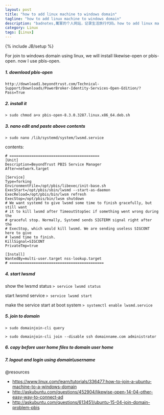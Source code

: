 ```yaml
---
layout: post
title: "how to add linux machine to windows domain"
tagline: "how to add linux machine to windows domain"
description: "badnotes,萬軍的个人网站，记录生活旅行代码。how to add linux machine to windows domain"
category: Linux
tags: [Linux]
---
```

{% include JB/setup %}

For join to windows domain using linux, we will install likewise-open or pbis-open. now I use pbis-open.


##### 1. download pbis-open

```
http://download1.beyondtrust.com/Technical-Support/Downloads/PowerBroker-Identity-Services-Open-Edition/?Pass=True
```


##### 2. install it


```> sudo chmod a+x pbis-open-8.3.0.3287.linux.x86_64.deb.sh```


##### 3. nano edit and paste above contents


```> sudo nano /lib/systemd/system/lwsmd.service```


contents:

```
# =========================================
[Unit]
Description=BeyondTrust PBIS Service Manager
After=network.target

[Service]
Type=forking
EnvironmentFile=/opt/pbis/libexec/init-base.sh
ExecStart=/opt/pbis/sbin/lwsmd --start-as-daemon
ExecReload=/opt/pbis/bin/lwsm refresh
ExecStop=/opt/pbis/bin/lwsm shutdown
# We want systemd to give lwsmd some time to finish gracefully, but still want
# it to kill lwsmd after TimeoutStopSec if something went wrong during the
# graceful stop. Normally, Systemd sends SIGTERM signal right after the
# ExecStop, which would kill lwsmd. We are sending useless SIGCONT here to give
# lwsmd time to finish.
KillSignal=SIGCONT
PrivateTmp=true

[Install]
WantedBy=multi-user.target nss-lookup.target
# ===========================================
```

##### 4. start lwsmd

show the lwsmd status ```> service lwsmd status```

start lwsmd service ```> service lwsmd start```

make the service start at boot system ```> systemctl enable lwsmd.service```


##### 5. join to domain

```
> sudo domainjoin-cli query

> sudo domainjoin-cli join --disable ssh domainname.com administrator
```

##### 6. copy before user home files to domain user home 

##### 7. logout and login using domain\username



@resources

* https://www.linux.com/learn/tutorials/336477:how-to-join-a-ubuntu-machine-to-a-windows-domain
* http://askubuntu.com/questions/452904/likewise-open-14-04-other-easy-way-to-connect-ad
* http://askubuntu.com/questions/613451/ubuntu-15-04-join-domain-problem-pbis
